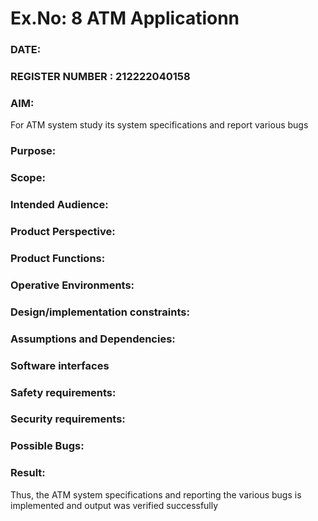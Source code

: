 # Ex.No: 8  ATM Applicationn
### DATE:                                                                            
### REGISTER NUMBER : 212222040158
### AIM: 
For ATM system study its system specifications and report various bugs
### Purpose:


### Scope:


### Intended Audience:



### Product Perspective:




### Product Functions:



### Operative Environments:



### Design/implementation constraints: 



### Assumptions and Dependencies: 



### Software interfaces 



### Safety requirements: 



### Security requirements: 



### Possible Bugs:





### Result:
Thus, the ATM system specifications and reporting the various bugs is implemented and output was verified successfully

